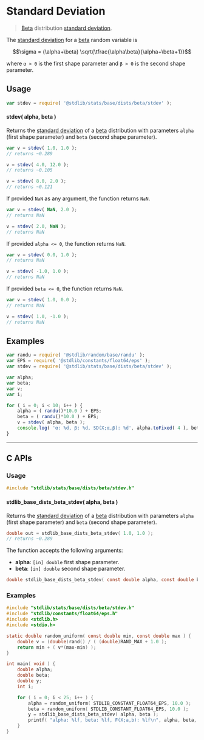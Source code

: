 <!--

@license Apache-2.0

Copyright (c) 2018 The Stdlib Authors.

Licensed under the Apache License, Version 2.0 (the "License");
you may not use this file except in compliance with the License.
You may obtain a copy of the License at

   http://www.apache.org/licenses/LICENSE-2.0

Unless required by applicable law or agreed to in writing, software
distributed under the License is distributed on an "AS IS" BASIS,
WITHOUT WARRANTIES OR CONDITIONS OF ANY KIND, either express or implied.
See the License for the specific language governing permissions and
limitations under the License.

-->

# Standard Deviation

> [Beta][beta-distribution] distribution [standard deviation][stdev].

<!-- Section to include introductory text. Make sure to keep an empty line after the intro `section` element and another before the `/section` close. -->

<section class="intro">

The [standard deviation][stdev] for a [beta][beta-distribution] random variable is

<!-- <equation class="equation" label="eq:beta_stdev" align="center" raw="\sigma = (\alpha+\beta) \sqrt{\tfrac{\alpha\beta}{\alpha+\beta+1}}" alt="Standard deviation for a beta distribution."> -->

```math
\sigma = (\alpha+\beta) \sqrt{\tfrac{\alpha\beta}{\alpha+\beta+1}}
```

<!-- <div class="equation" align="center" data-raw-text="\sigma = (\alpha+\beta) \sqrt{\tfrac{\alpha\beta}{\alpha+\beta+1}}" data-equation="eq:beta_stdev">
    <img src="https://cdn.jsdelivr.net/gh/stdlib-js/stdlib@51534079fef45e990850102147e8945fb023d1d0/lib/node_modules/@stdlib/stats/base/dists/beta/stdev/docs/img/equation_beta_stdev.svg" alt="Standard deviation for a beta distribution.">
    <br>
</div> -->

<!-- </equation> -->

where `α > 0` is the first shape parameter and `β > 0` is the second shape parameter.

</section>

<!-- /.intro -->

<!-- Package usage documentation. -->

<section class="usage">

## Usage

```javascript
var stdev = require( '@stdlib/stats/base/dists/beta/stdev' );
```

#### stdev( alpha, beta )

Returns the [standard deviation][stdev] of a [beta][beta-distribution] distribution with parameters `alpha` (first shape parameter) and `beta` (second shape parameter).

```javascript
var v = stdev( 1.0, 1.0 );
// returns ~0.289

v = stdev( 4.0, 12.0 );
// returns ~0.105

v = stdev( 8.0, 2.0 );
// returns ~0.121
```

If provided `NaN` as any argument, the function returns `NaN`.

```javascript
var v = stdev( NaN, 2.0 );
// returns NaN

v = stdev( 2.0, NaN );
// returns NaN
```

If provided `alpha <= 0`, the function returns `NaN`.

```javascript
var v = stdev( 0.0, 1.0 );
// returns NaN

v = stdev( -1.0, 1.0 );
// returns NaN
```

If provided `beta <= 0`, the function returns `NaN`.

```javascript
var v = stdev( 1.0, 0.0 );
// returns NaN

v = stdev( 1.0, -1.0 );
// returns NaN
```

</section>

<!-- /.usage -->

<!-- Package usage notes. Make sure to keep an empty line after the `section` element and another before the `/section` close. -->

<section class="notes">

</section>

<!-- /.notes -->

<!-- Package usage examples. -->

<section class="examples">

## Examples

<!-- eslint no-undef: "error" -->

```javascript
var randu = require( '@stdlib/random/base/randu' );
var EPS = require( '@stdlib/constants/float64/eps' );
var stdev = require( '@stdlib/stats/base/dists/beta/stdev' );

var alpha;
var beta;
var v;
var i;

for ( i = 0; i < 10; i++ ) {
    alpha = ( randu()*10.0 ) + EPS;
    beta = ( randu()*10.0 ) + EPS;
    v = stdev( alpha, beta );
    console.log( 'α: %d, β: %d, SD(X;α,β): %d', alpha.toFixed( 4 ), beta.toFixed( 4 ), v.toFixed( 4 ) );
}
```

</section>

<!-- /.examples -->

<!-- C interface documentation. -->

* * *

<section class="c">

## C APIs

<!-- Section to include introductory text. Make sure to keep an empty line after the intro `section` element and another before the `/section` close. -->

<section class="intro">

</section>

<!-- /.intro -->

<!-- C usage documentation. -->

<section class="usage">

### Usage

```c
#include "stdlib/stats/base/dists/beta/stdev.h"
```

#### stdlib_base_dists_beta_stdev( alpha, beta )

Returns the [standard deviation][stdev] of a [beta][beta-distribution] distribution with parameters `alpha` (first shape parameter) and `beta` (second shape parameter).

```c
double out = stdlib_base_dists_beta_stdev( 1.0, 1.0 );
// returns ~0.289
```

The function accepts the following arguments:

-   **alpha**: `[in] double` first shape parameter.
-   **beta**: `[in] double` second shape parameter.

```c
double stdlib_base_dists_beta_stdev( const double alpha, const double beta );
```

</section>

<!-- /.usage -->

<!-- C API usage notes. Make sure to keep an empty line after the `section` element and another before the `/section` close. -->

<section class="notes">

</section>

<!-- /.notes -->

<!-- C API usage examples. -->

<section class="examples">

### Examples

```c
#include "stdlib/stats/base/dists/beta/stdev.h"
#include "stdlib/constants/float64/eps.h"
#include <stdlib.h>
#include <stdio.h>

static double random_uniform( const double min, const double max ) {
    double v = (double)rand() / ( (double)RAND_MAX + 1.0 );
    return min + ( v*(max-min) );
}

int main( void ) {
    double alpha;
    double beta;
    double y;
    int i;

    for ( i = 0; i < 25; i++ ) {
        alpha = random_uniform( STDLIB_CONSTANT_FLOAT64_EPS, 10.0 );
        beta = random_uniform( STDLIB_CONSTANT_FLOAT64_EPS, 10.0 );
        y = stdlib_base_dists_beta_stdev( alpha, beta );
        printf( "alpha: %lf, beta: %lf, F(X;a,b): %lf\n", alpha, beta, y );
    }
}
```

</section>

<!-- /.examples -->

</section>

<!-- /.c -->

<!-- Section to include cited references. If references are included, add a horizontal rule *before* the section. Make sure to keep an empty line after the `section` element and another before the `/section` close. -->

<section class="references">

</section>

<!-- /.references -->

<!-- Section for related `stdlib` packages. Do not manually edit this section, as it is automatically populated. -->

<section class="related">

</section>

<!-- /.related -->

<!-- Section for all links. Make sure to keep an empty line after the `section` element and another before the `/section` close. -->

<section class="links">

[beta-distribution]: https://en.wikipedia.org/wiki/Beta_distribution

[stdev]: https://en.wikipedia.org/wiki/Standard_deviation

</section>

<!-- /.links -->
